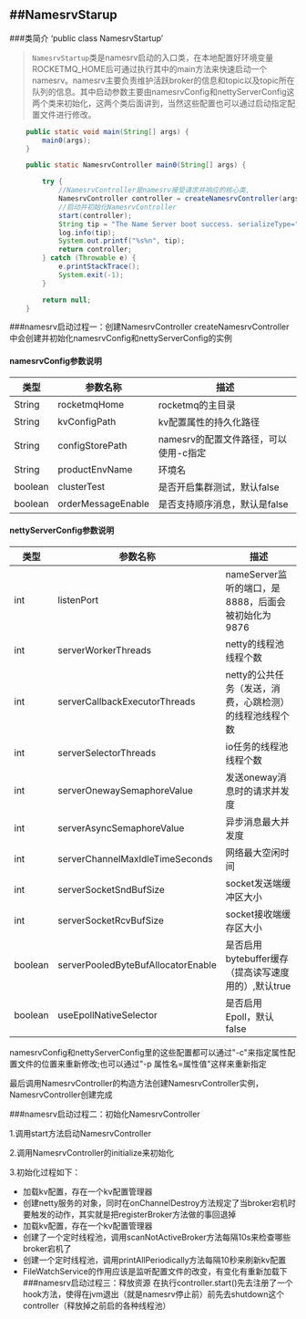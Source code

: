 ##NamesrvStarup
---
###类简介
‘public class NamesrvStartup’

>`NamesrvStartup`类是namesrv启动的入口类，在本地配置好环境变量ROCKETMQ_HOME后可通过执行其中的main方法来快速启动一个namesrv。namesrv主要负责维护活跃broker的信息和topic以及topic所在队列的信息。其中启动参数主要由namesrvConfig和nettyServerConfig这两个类来初始化，这两个类后面讲到，当然这些配置也可以通过启动指定配置文件进行修改。

``` java
    public static void main(String[] args) {
        main0(args);
    }

    public static NamesrvController main0(String[] args) {

        try {
            //NamesrvController是namesrv接受请求并响应的核心类,
            NamesrvController controller = createNamesrvController(args);
            //启动并初始化NamesrvController
            start(controller);
            String tip = "The Name Server boot success. serializeType=" + RemotingCommand.getSerializeTypeConfigInThisServer();
            log.info(tip);
            System.out.printf("%s%n", tip);
            return controller;
        } catch (Throwable e) {
            e.printStackTrace();
            System.exit(-1);
        }

        return null;
    } 
```

###namesrv启动过程一：创建NamesrvController
createNamesrvController中会创建并初始化namesrvConfig和nettyServerConfig的实例

#### namesrvConfig参数说明
|类型|参数名称|描述|
|------|-------|-------|
|String|rocketmqHome|rocketmq的主目录|
|String|kvConfigPath|kv配置属性的持久化路径|
|String|configStorePath|namesrv的配置文件路径，可以使用-c指定|
|String|productEnvName|环境名|
|boolean|clusterTest|是否开启集群测试，默认false|
|boolean|orderMessageEnable|是否支持顺序消息，默认是false|

#### nettyServerConfig参数说明
|类型|参数名称|描述|
|------|-------|-------|
|int|listenPort|nameServer监听的端口，是8888，后面会被初始化为9876|
|int|serverWorkerThreads|netty的线程池线程个数|
|int|serverCallbackExecutorThreads|netty的公共任务（发送，消费，心跳检测）的线程池线程个数|
|int|serverSelectorThreads|io任务的线程池线程个数|
|int|serverOnewaySemaphoreValue|发送oneway消息时的请求并发度|
|int|serverAsyncSemaphoreValue|异步消息最大并发度|
|int|serverChannelMaxIdleTimeSeconds|网络最大空闲时间|
|int|serverSocketSndBufSize|socket发送端缓冲区大小|
|int|serverSocketRcvBufSize|socket接收端缓存区大小|
|boolean|serverPooledByteBufAllocatorEnable|是否启用bytebuffer缓存（提高读写速度用的）,默认true|
|boolean|useEpollNativeSelector|是否启用Epoll，默认false|

namesrvConfig和nettyServerConfig里的这些配置都可以通过"-c"来指定属性配置文件的位置来重新修改;也可以通过"-p 属性名=属性值"这样来重新指定

最后调用NamesrvController的构造方法创建NamesrvController实例，NamesrvController创建完成

###namesrv启动过程二：初始化NamesrvController

1.调用start方法启动NamesrvController

2.调用NamesrvController的initialize来初始化

3.初始化过程如下：
- 加载kv配置，存在一个kv配置管理器
- 创建netty服务的对象，同时在onChannelDestroy方法规定了当broker宕机时要触发的动作，其实就是把registerBroker方法做的事回退掉
- 加载kv配置，存在一个kv配置管理器
- 创建了一个定时线程池，调用scanNotActiveBroker方法每隔10s来检查哪些broker宕机了
- 创建一个定时线程池，调用printAllPeriodically方法每隔10秒来刷新kv配置
- FileWatchService的作用应该是监听配置文件的改变，有变化有重新加载下
###namesrv启动过程三：释放资源
在执行controller.start()先去注册了一个hook方法，使得在jvm退出（就是namesrv停止前）前先去shutdown这个controller（释放掉之前启的各种线程池）

